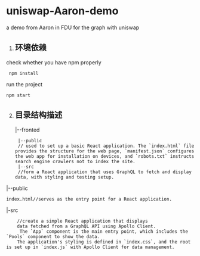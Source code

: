 # uniswap-Aaron-demo
a demo from Aaron in FDU for the graph with uniswap
1.    ## 环境依赖
check whether you have npm properly
   

     npm install  

run the project

    npm start

 2. ## 目录结构描述
	 |--fronted
			
		 |--public   
		 // used to set up a basic React application. The `index.html` file provides the structure for the web page, `manifest.json` configures the web app for installation on devices, and `robots.txt` instructs search engine crawlers not to index the site.
		 |--src      
		 //form a React application that uses GraphQL to fetch and display data, with styling and testing setup.
		 
|--public
		
	index.html//serves as the entry point for a React application.
|-src
		
		//create a simple React application that displays 
		data fetched from a GraphQL API using Apollo Client.
		 The `App` component is the main entry point, which includes the `Pools` component to show the data.
		The application's styling is defined in `index.css`, and the root is set up in `index.js` with Apollo Client for data management.

		 
